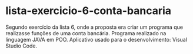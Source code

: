 # lista-exercicio-6-conta-bancaria
Segundo exercício da lista 6, onde a proposta
era criar um programa que realizasse funções de uma
conta bancária. 
Programa realizado na linguagem JAVA em POO.
Aplicativo usado para o desenvolvimento: Visual Studio Code. 
